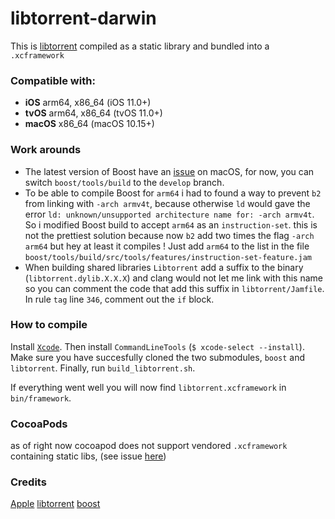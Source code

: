 # libtorrent-darwin

This is [libtorrent](https://www.libtorrent.org/) compiled as a static library and bundled into a `.xcframework`

### Compatible with:
- __iOS__ arm64, x86_64 (iOS 11.0+)
- __tvOS__ arm64, x86_64 (tvOS 11.0+)
- __macOS__ x86_64 (macOS 10.15+)

### Work arounds

- The latest version of Boost have an [issue](https://trac.macports.org/ticket/60287) on macOS, for now, you can switch `boost/tools/build` to the `develop` branch.
- To be able to compile Boost for `arm64` i had to found a way to prevent `b2` from linking with `-arch armv4t`, because otherwise `ld` would gave the error `ld: unknown/unsupported architecture name for: -arch armv4t`. So i modified Boost build to accept `arm64` as an `instruction-set`. this is not the prettiest solution because now `b2` add two times the flag `-arch arm64` but hey at least it compiles ! Just add `arm64` to the list in the file `boost/tools/build/src/tools/features/instruction-set-feature.jam`
- When building shared libraries `Libtorrent` add a suffix to the binary (`libtorrent.dylib.X.X.X`) and clang would not let me link with this name so you can comment the code that add this suffix in `libtorrent/Jamfile`. In rule `tag` line `346`, comment out the `if` block.

### How to compile

Install [`Xcode`](https://apps.apple.com/app/xcode/id497799835).
Then install `CommandLineTools` (`$ xcode-select --install`).
Make sure you have succesfully cloned the two submodules, `boost` and `libtorrent`.
Finally, run `build_libtorrent.sh`.

If everything went well you will now find `libtorrent.xcframework` in `bin/framework`. 

### CocoaPods

as of right now cocoapod does not support vendored `.xcframework` containing static libs, (see issue [here](https://github.com/CocoaPods/CocoaPods/issues/9528))

### Credits

[Apple](https://www.apple.com/)
[libtorrent](https://www.libtorrent.org/)
[boost](https://www.boost.org/)
